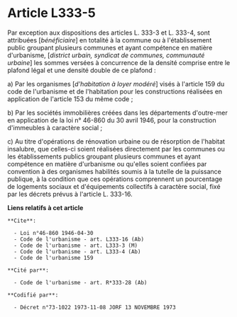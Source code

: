 # Article L333-5

Par exception aux dispositions des articles L. 333-3 et L. 333-4, sont attribuées [*bénéficiaire*] en totalité à la commune
ou à l'établissement public groupant plusieurs communes et ayant compétence en matière d'urbanisme, [*district urbain,
syndicat de communes, communauté urbaine*] les sommes versées à concurrence de la densité comprise entre le plafond légal et
une densité double de ce plafond :

a) Par les organismes [*d'habitation à loyer modéré*] visés à l'article 159 du code de l'urbanisme et de l'habitation pour
les constructions réalisées en application de l'article 153 du même code ;

b) Par les sociétés immobilières créées dans les départements d'outre-mer en application de la loi n° 46-860 du 30 avril
1946, pour la construction d'immeubles à caractère social ;

c) Au titre d'opérations de rénovation urbaine ou de résorption de l'habitat insalubre, que celles-ci soient réalisées
directement par les communes ou les établissements publics groupant plusieurs communes et ayant compétence en matière
d'urbanisme ou qu'elles soient confiées par convention à des organismes habilités soumis à la tutelle de la puissance
publique, à la condition que ces opérations comprennent un pourcentage de logements sociaux et d'équipements collectifs à
caractère social, fixé par les décrets prévus à l'article L. 333-16.

**Liens relatifs à cet article**

	**Cite**:

	  - Loi n°46-860 1946-04-30
	  - Code de l'urbanisme - art. L333-16 (Ab)
	  - Code de l'urbanisme - art. L333-3 (M)
	  - Code de l'urbanisme - art. L333-4 (Ab)
	  - Code de l'urbanisme 159

	**Cité par**:

	  - Code de l'urbanisme - art. R*333-28 (Ab)

	**Codifié par**:

	  - Décret n°73-1022 1973-11-08 JORF 13 NOVEMBRE 1973
